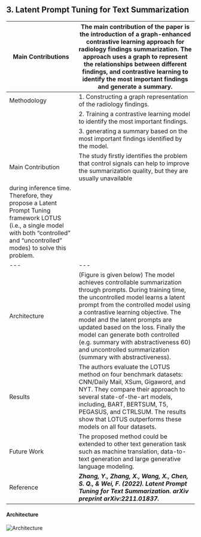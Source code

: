 ## 3. Latent Prompt Tuning for Text Summarization

| Main Contributions  | The main contribution of the paper is the introduction of a graph-enhanced contrastive learning approach for radiology findings summarization. The approach uses a graph to represent the relationships between different findings, and contrastive learning to identify the most important findings and generate a summary. |
| --- | --- |                  
| Methodology  | 1. Constructing a graph representation of the radiology findings.|
|              | 2. Training a contrastive learning model to identify the most important findings.|
|              | 3. generating a summary based on the most important findings identified by the model.|
| Main Contribution  | The study firstly identifies the problem that control signals can help to improve the summarization quality, but they are usually unavailable
during inference time. Therefore, they propose a Latent Prompt Tuning framework LOTUS (i.e., a single model with both “controlled” and “uncontrolled” modes) to solve this problem. |
| --- | --- |                
| Architecture  | (Figure is given below) The model achieves controllable summarization through prompts. During training time, the uncontrolled model learns a latent prompt from the controlled model using a contrastive learning objective. The model and the latent prompts are updated based on the loss. Finally the model can generate both controlled (e.g. summary with abstractiveness 60) and uncontrolled summarization (summary with abstractiveness).|
| Results  | The authors evaluate the LOTUS method on four benchmark datasets: CNN/Daily Mail, XSum, Gigaword, and NYT. They compare their approach to several state-of-the-art models, including, BART, BERTSUM, T5, PEGASUS, and CTRLSUM. The results show that LOTUS outperforms these models on all four datasets. |
| Future Work  | The proposed method could be extended to other text generation task such as machine translation, data-to-text generation and large generative language modeling. |
| Reference  | ***Zhang, Y., Zhang, X., Wang, X., Chen, S. Q., & Wei, F. (2022). Latent Prompt Tuning for Text Summarization. arXiv preprint arXiv:2211.01837.*** |


#### Architecture
![Architecture](https://github.com/SakibBinAlam/Natural-Language-Processing/blob/main/Reading%20Assignment/Paper3/architecture.png)
